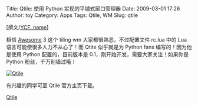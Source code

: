 Title: Qtile: 使用 Python 实现的平铺式窗口管理器
Date: 2009-03-01 17:26
Author: toy
Category: Apps
Tags: Qtile, WM
Slug: qtile

[撰文/[YCF. name](http://ycf.name/)]

相信 [Awesome](http://linuxtoy.org/tag/awesome) 3 这个 tiling wm
大家都很熟悉，不过配置文件 rc.lua 中的 Lua
语言可能使很多人力不从心了！而 Qtite 似乎就是为 Python fans
编写的！因为他是使用 Python 配置的，目前版本是
0.1，刚开始开发，需要大家关注！如果你是 Python 粉丝，千万别错过哦！

[![Qtile](http://i.linuxtoy.org/images/2009/02/qtile-screenshot-small.png)](http://i.linuxtoy.org/images/2009/02/qtile-screenshot.png)

有兴趣的同学可至 Qtile 官方主页下载。

[Qtile](http://www.qtile.org/)

